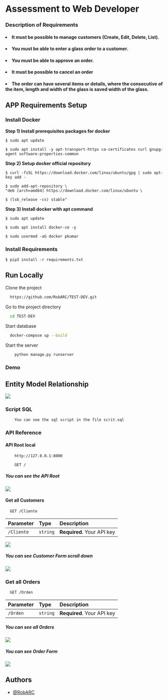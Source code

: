 # Assessment to Web Developer

### Description of Requirements

#### <li>It must be possible to manage customers (Create, Edit, Delete, List).</li>
#### <li>You must be able to enter a glass order to a customer.</li>
#### <li>You must be able to approve an order.</li>
#### <li>It must be possible to cancel an order</li>
#### <li>The order can have several items or details, where the consecutive of the item, length and width of the glass is saved width of the glass.</li>


## APP Requirements Setup

### Install Docker

<b>Step 1) Install prerequisites packages for docker</b>
```
$ sudo apt update
```
```
$ sudo apt install -y apt-transport-https ca-certificates curl gnupg-agent software-properties-common
```
<b>Step 2) Setup docker official repository</b>
```
$ curl -fsSL https://download.docker.com/linux/ubuntu/gpg | sudo apt-key add -
```
```
$ sudo add-apt-repository \
"deb [arch=amd64] https://download.docker.com/linux/ubuntu \
```
```
$ (lsb_release -cs) stable"
```
<b>Step 3) Install docker with apt command</b>
```
$ sudo apt update
```
```
$ sudo apt install docker-ce -y
```
```
$ sudo usermod -aG docker pkumar
```

### Install Requirements

```
$ pip3 install -r requirements.txt
```

## Run Locally

Clone the project

```bash
  https://github.com/RobARC/TEST-DEV.git
```

Go to the project directory

```bash
  cd TEST-DEV
```

Start database

```bash
  docker-compose up --build
```

Start the server

```bash
    python manage.py runserver
```
### Demo

## Entity Model Relationship

<img src="./images/DER.png"/>

### Script SQL

```
    You can see the sql script in the file scrit.sql
```


### API Reference

#### API Root local

```
    http://127.0.0.1:8000
```
```
    GET /
```
##### You can see the API Root
<img src="./images/demo1.png"/>

#### Get all Customers

```http
  GET /Cliente
```

| Parameter | Type     | Description                |
| :-------- | :------- | :------------------------- |
| `/Cliente` | `string` | **Required**. Your API key |

<img src="./images/demo2.png"/>

##### You can see Customer Form scroll down
<img src="./images/demo5.png"/>

### Get all Orders

```http
  GET /Orden
```

| Parameter | Type     | Description                |
| :-------- | :------- | :------------------------- |
| `/Orden` | `string` | **Required**. Your API key |

##### You can see all Orders
<img src="./images/demo3.png"/>

##### You can see Order Form
<img src="./images/demo4.png"/>

## Authors

- [@RobARC](https://www.github.com/RobARC)

  

